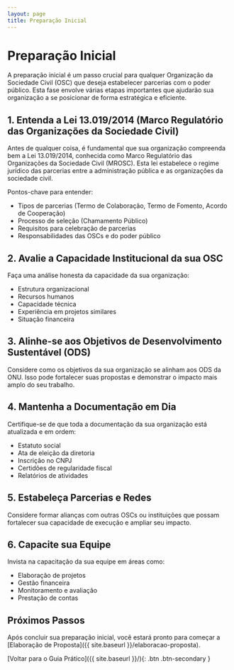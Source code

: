 ```yaml
---
layout: page
title: Preparação Inicial
---
```


# Preparação Inicial

A preparação inicial é um passo crucial para qualquer Organização da Sociedade Civil (OSC) que deseja estabelecer parcerias com o poder público. Esta fase envolve várias etapas importantes que ajudarão sua organização a se posicionar de forma estratégica e eficiente.

## 1. Entenda a Lei 13.019/2014 (Marco Regulatório das Organizações da Sociedade Civil)

Antes de qualquer coisa, é fundamental que sua organização compreenda bem a Lei 13.019/2014, conhecida como Marco Regulatório das Organizações da Sociedade Civil (MROSC). Esta lei estabelece o regime jurídico das parcerias entre a administração pública e as organizações da sociedade civil.

Pontos-chave para entender:
- Tipos de parcerias (Termo de Colaboração, Termo de Fomento, Acordo de Cooperação)
- Processo de seleção (Chamamento Público)
- Requisitos para celebração de parcerias
- Responsabilidades das OSCs e do poder público

## 2. Avalie a Capacidade Institucional da sua OSC

Faça uma análise honesta da capacidade da sua organização:
- Estrutura organizacional
- Recursos humanos
- Capacidade técnica
- Experiência em projetos similares
- Situação financeira

## 3. Alinhe-se aos Objetivos de Desenvolvimento Sustentável (ODS)

Considere como os objetivos da sua organização se alinham aos ODS da ONU. Isso pode fortalecer suas propostas e demonstrar o impacto mais amplo do seu trabalho.

## 4. Mantenha a Documentação em Dia

Certifique-se de que toda a documentação da sua organização está atualizada e em ordem:
- Estatuto social
- Ata de eleição da diretoria
- Inscrição no CNPJ
- Certidões de regularidade fiscal
- Relatórios de atividades

## 5. Estabeleça Parcerias e Redes

Considere formar alianças com outras OSCs ou instituições que possam fortalecer sua capacidade de execução e ampliar seu impacto.

## 6. Capacite sua Equipe

Invista na capacitação da sua equipe em áreas como:
- Elaboração de projetos
- Gestão financeira
- Monitoramento e avaliação
- Prestação de contas

## Próximos Passos

Após concluir sua preparação inicial, você estará pronto para começar a [Elaboração de Proposta]({{ site.baseurl }}/elaboracao-proposta).

[Voltar para o Guia Prático]({{ site.baseurl }}/){: .btn .btn-secondary }
